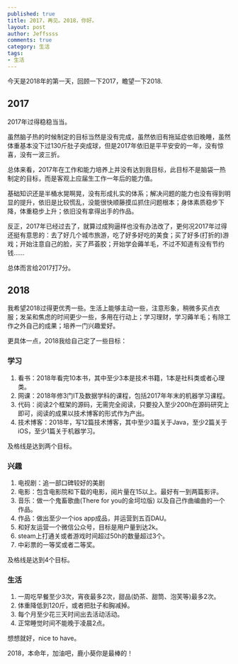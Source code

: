 ```yaml
---
published: true
title: 2017，再见。2018，你好。
layout: post
author: Jeffssss 
comments: true
category: 生活
tags:
- 生活
---
```


今天是2018年的第一天，回顾一下2017，瞻望一下2018.

## 2017
2017年过得稳稳当当。

虽然脑子热的时候制定的目标当然是没有完成，虽然依旧有拖延症依旧晚睡，虽然体重基本没下过130斤肚子突成球，但是2017年依旧是平平安安的一年，没有惊喜，没有一波三折。

总体来看，2017年在工作和能力培养上并没有达到我目标，此目标不是脑袋一热制定的目标，而是客观上应届生工作一年后的能力值。

基础知识还是半桶水晃啊晃，没有形成扎实的体系；解决问题的能力也没有得到明显的提升，依旧是比较慌乱，没能很快顺藤摸瓜抓住问题根本；身体素质稳步下降，体重稳步上升；依旧没有拿得出手的作品。

反正，2017年已经过去了，就算过成狗逼样也没有办法改了，更何况2017年过得还挺有意思的：去了好几个城市旅游，吃了好多好吃的美食；买了好多(打折的)游戏；开始注意自己的脸，买了芦荟胶；开始学会薅羊毛，不过不知道有没有节约钱……

总体而言给2017打7分。

## 2018
我希望2018过得更优秀一些。生活上能够主动一些，注意形象，稍微多买点衣服；发呆和焦虑的时间更少一些，多用在行动上；学习理财，学习薅羊毛；有除工作之外自己的成果；培养一门兴趣爱好。

更具体一点，2018我给自己定了一些目标：

### 学习

1. 看书：2018年看完10本书，其中至少3本是技术书籍，1本是社科类或者心理类。
2. 网课：2018年修3门IT及数据学科的课程，包括2017年年末的机器学习课程。
3. 代码：阅读2个框架的源码，无需完全阅读，只要投入至少200h在源码研究上即可，阅读的成果以技术博客的形式作为产出。
4. 技术博客：2018年，写12篇技术博客，其中至少3篇关于Java，至少2篇关于iOS，至少1篇关于机器学习。

及格线是达到两个目标。

### 兴趣

1. 电视剧：追一部口碑较好的美剧
2. 电影：包含电影院和下载的电影，阅片量在15以上。最好有一到两篇影评。
3. 音乐：做一个鬼畜歌曲(There for you的金坷垃版) 以及自己作曲编曲的一个作品。
4. 作品：做出至少一个ios app成品，并运营到五百DAU。
5. 和好友运营一个微信公众号，目标是用户量到达2k。
6. steam上打通关或者游戏时间超过50h的数量超过3个。
7. 中彩票的一等奖或者二等奖。

及格线是达到4个目标。

### 生活

1. 一周吃早餐至少3次，宵夜最多2次，甜品(奶茶、甜筒、泡芙等)最多2次。
2. 体重降低到120斤，或者把肚子和胸减掉。
3. 每个月至少花三天时间出去活动活动。
4. 正常睡觉时间不能晚于凌晨2点。

想想就好，nice to have。

2018，本命年，加油吧，鹿小葵你是最棒的！